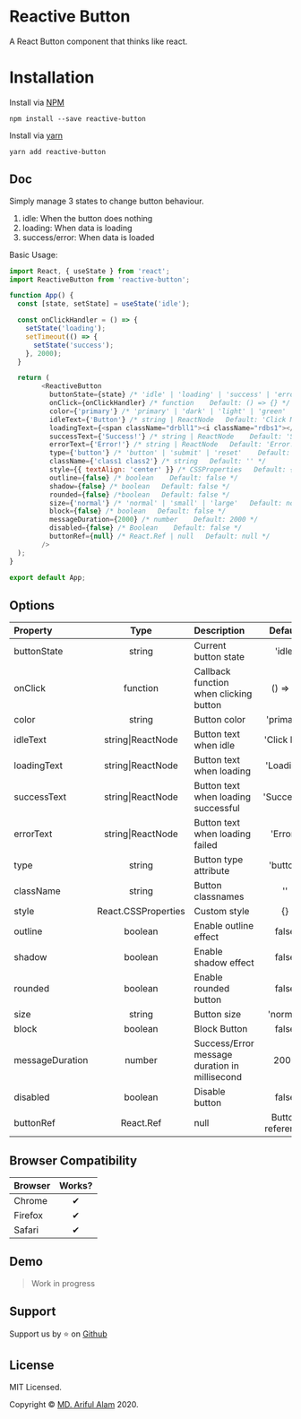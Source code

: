 # Reactive Button

A React Button component that thinks like react.


# Installation

Install via <a href="https://www.npmjs.com/package/reactive-button">NPM</a>
```
npm install --save reactive-button
```

Install via <a href="https://yarnpkg.com/package/reactive-button">yarn</a>
```
yarn add reactive-button
```

## Doc

Simply manage 3 states to change button behaviour.
1. idle: When the button does nothing
2. loading: When data is loading
3. success/error: When data is loaded

Basic Usage: 

```js
import React, { useState } from 'react';
import ReactiveButton from 'reactive-button';

function App() {
  const [state, setState] = useState('idle');

  const onClickHandler = () => {
    setState('loading');
    setTimeout(() => {
      setState('success');
    }, 2000);
  }

  return (
        <ReactiveButton
          buttonState={state} /* 'idle' | 'loading' | 'success' | 'error'   Default: 'idle' */
          onClick={onClickHandler} /* function    Default: () => {} */
          color={'primary'} /* 'primary' | 'dark' | 'light' | 'green' | 'red'   Default: 'primary' */
          idleText={'Button'} /* string | ReactNode   Default: 'Click Me'*/
          loadingText={<span className="drbll1"><i className="rdbs1"></i>Loading</span>} /* string | ReactNode    Default: 'Loading' */
          successText={'Success!'} /* string | ReactNode    Default: 'Success!' */
          errorText={'Error!'} /* string | ReactNode   Default: 'Error!' */
          type={'button'} /* 'button' | 'submit' | 'reset'    Default: 'button' */
          className={'class1 class2'} /* string   Default: '' */
          style={{ textAlign: 'center' }} /* CSSProperties   Default: {} */
          outline={false} /* boolean    Default: false */
          shadow={false} /* boolean   Default: false */
          rounded={false} /*boolean   Default: false */
          size={'normal'} /* 'normal' | 'small' | 'large'   Default: normal */
          block={false} /* boolean   Default: false */
          messageDuration={2000} /* number    Default: 2000 */
          disabled={false} /* Boolean    Default: false */
          buttonRef={null} /* React.Ref | null   Default: null */
        />
  );
}

export default App;
```

## Options

| Property            |  Type   | Description                                     | Default |
| :-----------        | :---:   | :-------------------------------------          | :----:  |
| buttonState | string | Current button state | 'idle' |
| onClick        | function   | Callback function when clicking button            | () => {}     |
| color     | string   | Button color       | 'primary'     |
| idleText         | string\|ReactNode     | Button text when idle         | 'Click Me'     |
| loadingText       | string\|ReactNode     | Button text when loading         | 'Loading'     |
| successText         | string\|ReactNode     | Button text when loading successful         | 'Success!'     |
| errorText         | string\|ReactNode     | Button text when loading failed     | 'Error!'     |
| type | string | Button type attribute | 'button' |
| className         | string     | Button classnames         | ''     |
| style         | React.CSSProperties     | Custom style       | {}     |
| outline | boolean | Enable outline effect | false |
| shadow         | boolean     | Enable shadow effect      | false     |
| rounded         | boolean     | Enable rounded button     | false     |
| size         | string     | Button size | 'normal'     |
| block         | boolean     | Block Button | false     |
| messageDuration         | number     | Success/Error message duration in millisecond      | 2000     |
| disabled         | boolean     | Disable button | false     |
| buttonRef         | React.Ref | null    | Button reference     | null     |

## Browser Compatibility

| Browser | Works? |
| :------ | :----: |
| Chrome  |   ✔   |
| Firefox |   ✔   |
| Safari  |   ✔   |

## Demo

> Work in progress

## Support

Support us by :star: on <a href="https://github.com/arifszn/reactive-button">Github</a>

## License

<p>MIT Licensed.</p>
<p>Copyright © <a href="https://arifszn.github.io">MD. Ariful Alam</a> 2020.</p>
